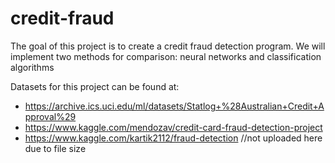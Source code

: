 # credit-fraud

The goal of this project is to create a credit fraud detection program.
We will implement two methods for comparison: neural networks and classification algorithms

Datasets for this project can be found at:
* https://archive.ics.uci.edu/ml/datasets/Statlog+%28Australian+Credit+Approval%29
* https://www.kaggle.com/mendozav/credit-card-fraud-detection-project
* https://www.kaggle.com/kartik2112/fraud-detection //not uploaded here due to file size